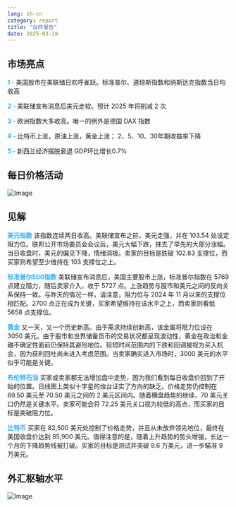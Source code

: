 ```yaml
---
lang: zh-cn
category: report
title: "日终报告"
date: 2025-03-19
---
```



<h2>市场亮点</h2>
<strong style="color: #2caef7;">1 - </strong> 美国股市在美联储日欢呼雀跃。标准普尔、道琼斯指数和纳斯达克指数当日均收高

<strong style="color: #2caef7;">2 - </strong> 美联储宣布消息后美元走软。预计 2025 年将削减 2 次

<strong style="color: #2caef7;">3 - </strong> 欧洲指数大多收高。唯一的例外是德国 DAX 指数

<strong style="color: #2caef7;">4 - </strong> 比特币上涨，原油上涨，黄金上涨； 2、5、10、30年期收益率下降

<strong style="color: #2caef7;">5 - </strong> 新西兰经济摆脱衰退 GDP环比增长0.7%



<h2>每日价格活动</h2>
<img src="https://markleighedu.github.io/img/Mar-2025/19-Mar-2025/price.jpg" alt="Image"/>

<h2>见解</h2>
<strong style="color: #2caef7;">美元指数</strong> 该指数连续两日收高。美联储宣布之前，美元走强，并在 103.54 处设定阻力位。联邦公开市场委员会会议后，美元大幅下跌，抹去了早先的大部分涨幅。当日收盘时，美元的偏见下降，情绪消极。卖家的目标是跌破 102.83 支撑位，而买家则希望至少维持在 103 支撑位之上。

<strong style="color: #2caef7;">标准普尔500指数</strong> 美联储宣布消息后，美国主要股市上涨，标准普尔指数在 5769 点建立阻力，随后卖家介入，收于 5727 点。上涨趋势与股市和美元之间的反向关系保持一致。与昨天的情况一样，请注意，阻力位与 2024 年 11 月以来的支撑位相匹配。2700 点正在成为关键，买家希望维持在该水平之上，而卖家则看低 5658 点支撑位。 

<strong style="color: #2caef7;">黄金</strong> 又一天，又一个历史新高。由于需求持续创新高，该金属将阻力位设在 3050 美元。由于股市和世界储备货币的交易状况都呈现波动性，黄金在政治和金融不确定性面前仍保持其避险地位。较短时间范围内的下跌和回调被视为买入机会，因为获利回吐尚未进入考虑范围。当卖家确实进入市场时，3000 美元的水平似乎可能是关键。  

<strong style="color: #2caef7;">布伦特石油</strong> 买家或卖家都无法增加盘中走势，因为我们看到每日收盘价回到了开始的位置。日线图上类似十字星的烛台证实了方向的缺乏。价格走势仍控制在 69.50 美元至 70.50 美元之间的 2 美元区间内。随着横盘趋势的继续，70 美元关口仍然是关键水平。卖家可能会将 72.25 美元关口视为较低的高点，而买家的目标是突破阻力位。

<strong style="color: #2caef7;">比特币</strong> 买家在 82,500 美元处控制了价格走势，并且从未放弃领先地位，最终在美国收盘价达到 85,900 美元。值得注意的是，随着上升趋势的势头增强，长达一个月的下降趋势线被打破。买家的目标是测试并突破 8.6 万美元，进一步瞄准 9 万美元。 



<h2>外汇枢轴水平</h2>
<img src="https://markleighedu.github.io/img/Mar-2025/19-Mar-2025/pivot.jpg" alt="Image"/>